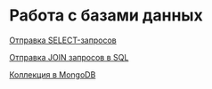 # Работа с базами данных

[Отправка SELECT-запросов](https://docs.google.com/spreadsheets/d/1E0g30jjYLyWxDvKhDMZgiNsP1PuU69rjaO_x7l644R4/edit?usp=sharing)

[Отправка JOIN запросов в SQL](https://docs.google.com/spreadsheets/d/1XA1t--uhR1ddsFiDQt_kjioQ4ECh5FqWr_3wupYk8aM/edit?usp=sharing)

[Коллекция в MongoDB](https://docs.google.com/spreadsheets/d/15QlgOuhdehT0pVyS_YXarfmMKmhS6dz4iqRwpSdC-aE/edit?usp=sharing)
